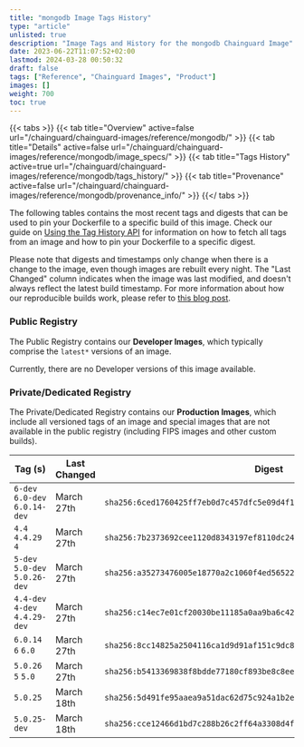```yaml
---
title: "mongodb Image Tags History"
type: "article"
unlisted: true
description: "Image Tags and History for the mongodb Chainguard Image"
date: 2023-06-22T11:07:52+02:00
lastmod: 2024-03-28 00:50:32
draft: false
tags: ["Reference", "Chainguard Images", "Product"]
images: []
weight: 700
toc: true
---
```


{{< tabs >}}
{{< tab title="Overview" active=false url="/chainguard/chainguard-images/reference/mongodb/" >}}
{{< tab title="Details" active=false url="/chainguard/chainguard-images/reference/mongodb/image_specs/" >}}
{{< tab title="Tags History" active=true url="/chainguard/chainguard-images/reference/mongodb/tags_history/" >}}
{{< tab title="Provenance" active=false url="/chainguard/chainguard-images/reference/mongodb/provenance_info/" >}}
{{</ tabs >}}

The following tables contains the most recent tags and digests that can be used to pin your Dockerfile to a specific build of this image. Check our guide on [Using the Tag History API](/chainguard/chainguard-images/using-the-tag-history-api/) for information on how to fetch all tags from an image and how to pin your Dockerfile to a specific digest.

Please note that digests and timestamps only change when there is a change to the image, even though images are rebuilt every night. The "Last Changed" column indicates when the image was last modified, and doesn't always reflect the latest build timestamp. For more information about how our reproducible builds work, please refer to [this blog post](https://www.chainguard.dev/unchained/reproducing-chainguards-reproducible-image-builds).

### Public Registry
The Public Registry contains our **Developer Images**, which typically comprise the `latest*` versions of an image.

Currently, there are no Developer versions of this image available.

### Private/Dedicated Registry
The Private/Dedicated Registry contains our **Production Images**, which include all versioned tags of an image and special images that are not available in the public registry (including FIPS images and other custom builds).

| Tag (s)                         | Last Changed | Digest                                                                    |
|---------------------------------|--------------|---------------------------------------------------------------------------|
|  `6-dev` `6.0-dev` `6.0.14-dev` | March 27th   | `sha256:6ced1760425ff7eb0d7c457dfc5e09d4f121b5d454ab61d367c7e7ba1a1f2cd2` |
|  `4.4` `4.4.29` `4`             | March 27th   | `sha256:7b2373692cee1120d8343197ef8110dc24fa2e861da2f2ad84004de8f628c340` |
|  `5-dev` `5.0-dev` `5.0.26-dev` | March 27th   | `sha256:a35273476005e18770a2c1060f4ed56522106fb1ae607c6c7ae7673c5b56c86c` |
|  `4.4-dev` `4-dev` `4.4.29-dev` | March 27th   | `sha256:c14ec7e01cf20030be11185a0aa9ba6c427192b3a3b6bd5022ccc5b1605c7dc4` |
|  `6.0.14` `6` `6.0`             | March 27th   | `sha256:8cc14825a2504116ca1d9d91af151c9dc886ff58f55c64f446d75f493bd85dcb` |
|  `5.0.26` `5` `5.0`             | March 27th   | `sha256:b5413369838f8bdde77180cf893be8c8ee8f6fc1d9290b3c7e42e48a876441a7` |
|  `5.0.25`                       | March 18th   | `sha256:5d491fe95aaea9a51dac62d75c924a1b2e9c2a00b74f7dc063df667f40971519` |
|  `5.0.25-dev`                   | March 18th   | `sha256:cce12466d1bd7c288b26c2ff64a3308d4f3fb9f8fb2a255d12627517ffe9dc54` |

